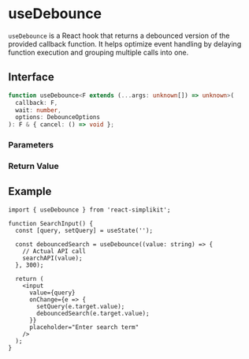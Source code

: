 # useDebounce

`useDebounce` is a React hook that returns a debounced version of the provided callback function. It helps optimize event handling by delaying function execution and grouping multiple calls into one.

## Interface

```ts
function useDebounce<F extends (...args: unknown[]) => unknown>(
  callback: F,
  wait: number,
  options: DebounceOptions
): F & { cancel: () => void };
```

### Parameters

<Interface
  required
  name="callback"
  type="F"
  description="The function to debounce."
/>

<Interface
  required
  name="wait"
  type="number"
  description="The number of milliseconds to delay the function execution."
/>

<Interface
  name="options"
  type="DebounceOptions"
  description="Configuration options for debounce behavior."
  :nested="[
    {
      name: 'options.leading',
      type: 'boolean',
      defaultValue: 'false',
      description:
        'If <code>true</code>, the function is called at the start of the sequence.',
    },
    {
      name: 'options.trailing',
      type: 'boolean',
      defaultValue: 'true',
      description:
        'If <code>true</code>, the function is called at the end of the sequence.',
    },
  ]"
/>

### Return Value

<Interface
  name=""
  type="F & { cancel: () => void }"
  description="debounced function that delays invoking the callback. It also includes a <code>cancel</code> method to cancel any pending debounced execution."
/>

## Example

```tsx
import { useDebounce } from 'react-simplikit';

function SearchInput() {
  const [query, setQuery] = useState('');

  const debouncedSearch = useDebounce((value: string) => {
    // Actual API call
    searchAPI(value);
  }, 300);

  return (
    <input
      value={query}
      onChange={e => {
        setQuery(e.target.value);
        debouncedSearch(e.target.value);
      }}
      placeholder="Enter search term"
    />
  );
}
```
